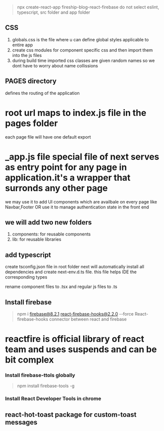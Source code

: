 > npx create-react-app fireship-blog-react-firebase
do not select eslint, typescript, src folder and app folder

## CSS
1. globals.css is the file where u can define global styles applicable to entire app
2. create css modules for component specific css and then import them into the js files
3. during build time imported css classes are given random names so we dont have to worry about name collissions

## PAGES directory
defines the routing of the application
# root url maps to index.js file in the pages folder
each page file will have one default export

# _app.js file special file of next serves as entry point for any page in application.it's a wrapper that surronds any other page

we may use it to add UI components which are availbale on every page like Navbar,Footer OR
use it to manage authentication state in the front end

## we will add two new folders
1. components: for reusable components
2. lib: for reusable libraries

## add typescript
create tsconfig.json file in root folder
next will automatically install all dependencies and create next-env.d.ts file. this file helps IDE the corresponding types

rename component files to .tsx and regular js files to  .ts

## Install firebase
>npm i firebase@8.2.1 react-firebase-hooks@2.2.0 --force
React-firebase-hooks
 connector between react and firebase

 # reactfire is official library of react team and uses suspends and can be bit complex


 ### Install firebase-ttols globally

 >npm install firebase-tools -g

 ### Install React Developer Tools in chrome


 ## react-hot-toast package for custom-toast messages
